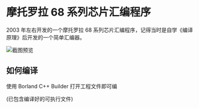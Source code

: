 
摩托罗拉 68 系列芯片汇编程序
============================

2003 年左右开发的一个摩托罗拉 68 系列芯片汇编程序，记得当时是自学《编译原理》后开发的一个简单汇编器。

![截图预览](https://res.cdn.changbaimg.com/-/7c9b6c63f7367791/1.png)

如何编译
--------

使用 Borland C++ Builder 打开工程文件即可编

(已包含编译好的可执行文件)
